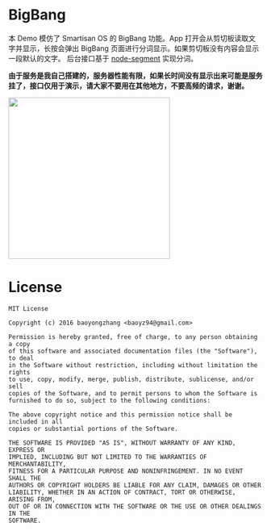 # BigBang

本 Demo 模仿了 Smartisan OS 的 BigBang 功能。App 打开会从剪切板读取文字并显示，长按会弹出 BigBang 页面进行分词显示。如果剪切板没有内容会显示一段默认的文字。
后台接口基于 [node-segment](https://github.com/leizongmin/node-segment) 实现分词。

__由于服务是我自己搭建的，服务器性能有限，如果长时间没有显示出来可能是服务挂了，接口仅用于演示，请大家不要用在其他地方，不要高频的请求，谢谢。__

<img src="https://github.com/baoyongzhang/BigBang/blob/master/design/bigbang_demo.gif" width=320/>


# License

``` 
MIT License

Copyright (c) 2016 baoyongzhang <baoyz94@gmail.com>

Permission is hereby granted, free of charge, to any person obtaining a copy
of this software and associated documentation files (the "Software"), to deal
in the Software without restriction, including without limitation the rights
to use, copy, modify, merge, publish, distribute, sublicense, and/or sell
copies of the Software, and to permit persons to whom the Software is
furnished to do so, subject to the following conditions:

The above copyright notice and this permission notice shall be included in all
copies or substantial portions of the Software.

THE SOFTWARE IS PROVIDED "AS IS", WITHOUT WARRANTY OF ANY KIND, EXPRESS OR
IMPLIED, INCLUDING BUT NOT LIMITED TO THE WARRANTIES OF MERCHANTABILITY,
FITNESS FOR A PARTICULAR PURPOSE AND NONINFRINGEMENT. IN NO EVENT SHALL THE
AUTHORS OR COPYRIGHT HOLDERS BE LIABLE FOR ANY CLAIM, DAMAGES OR OTHER
LIABILITY, WHETHER IN AN ACTION OF CONTRACT, TORT OR OTHERWISE, ARISING FROM,
OUT OF OR IN CONNECTION WITH THE SOFTWARE OR THE USE OR OTHER DEALINGS IN THE
SOFTWARE.
```
